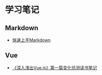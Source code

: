 # 学习笔记

## Markdown
* [快速上手Markdown](https://github.com/Irene200825/Blog/issues/1)


## Vue
* [《深入浅出Vue.js》第一篇变化侦测读书笔记](https://github.com/Irene200825/Blog/issues/2)

